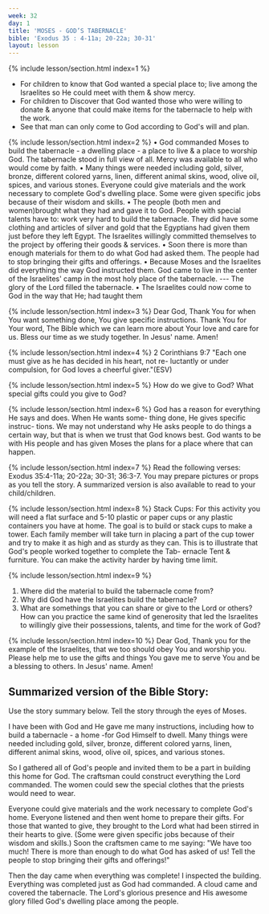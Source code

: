 ```yaml
---
week: 32
day: 1
title: 'MOSES - GOD’S TABERNACLE'
bible: 'Exodus 35 : 4-11a; 20-22a; 30-31'
layout: lesson
---
```



{% include lesson/section.html index=1 %}
- For children to know that God wanted a special place to; live among the Israelites so He could meet with them & show mercy.
- For children to Discover that God wanted those who were willing to donate & anyone that could make items for the tabernacle to help with the work.
- See that man can only come to God according to God's will and plan.


{% include lesson/section.html index=2 %}
• God commanded Moses to build the tabernacle - a dwelling place - a place to live & a place to worship God. The tabernacle stood in full view of all. Mercy was available to all who would come by faith.
• Many things were needed including gold, silver, bronze, different colored yarns, linen, different animal skins, wood, olive oil, spices, and various stones. Everyone could give materials and the work necessary to complete God's dwelling place. Some were given specific jobs because of their wisdom and skills.
• The people (both men and women)brought what they had and gave it to God. People with special talents have to: work very hard to build the tabernacle. They did have some clothing and articles of silver and gold that the Egyptians had given them just before they left Egypt. The Israelites willingly committed themselves to the project by offering their goods & services.
• Soon there is more than enough materials for them to do what God had asked them. The people had to stop bringing their gifts and offerings.
• Because Moses and the Israelites did everything the way God instructed them. God came to live in the center of the Israelites' camp in the most holy place of the tabernacle. --- The glory of the Lord filled the tabernacle.
• The Israelites could now come to God in the way that He; had taught them


{% include lesson/section.html index=3 %}
Dear God, Thank You for when You want something done, You give specific instructions. Thank You for Your word, The Bible which we can learn more about Your love and care for us. Bless our time as we study together. In Jesus' name. Amen!


{% include lesson/section.html index=4 %}
2 Corinthians 9:7 "Each one must give as he has decided in his heart, not re- luctantly or under compulsion, for God loves a cheerful giver."(ESV)


{% include lesson/section.html index=5 %}
How do we give to God? What special gifts could you give to God?



{% include lesson/section.html index=6 %}
God has a reason for everything He says and does. When He wants some- thing done, He gives specific instruc- tions. We may not understand why He asks people to do things a certain way, but that is when we trust that God knows best. God wants to be with His people and has given Moses the plans for a place where that can happen.



{% include lesson/section.html index=7 %}
Read the following verses: Exodus 35:4-11a; 20-22a; 30-31; 36:3-7. You may prepare pictures or props as you tell the story. A summarized version is also available to read to your child/children.


{% include lesson/section.html index=8 %}
Stack Cups: For this activity you will need a flat surface and 5-10 plastic or paper cups or any plastic containers you have at home. The goal is to build or stack cups to make a tower. Each family member will take turn in placing a part of the cup tower and try to make it as high and as sturdy as they can. This is to illustrate that God's people worked together to complete the Tab- ernacle Tent & furniture. You can make the activity harder by having time limit.


{% include lesson/section.html index=9 %}
1. Where did the material to build the tabernacle come from?
2. Why did God have the Israelites build the tabernacle?
3. What are somethings that you can share or give to the Lord or others? How can you practice the same kind of generosity that led the Israelites to willingly give their possessions, talents, and time for the work of God?


{% include lesson/section.html index=10 %}
Dear God, Thank you for the example of the Israelites, that we too should obey You and worship you. Please help me to use the gifts and things You gave me to serve You and be a blessing to others. In Jesus' name. Amen!


## Summarized version of the Bible Story:
Use the story summary below. Tell the story through the eyes of Moses.

I have been with God and He gave me many instructions, including how to build a tabernacle - a home -for God Himself to dwell. Many things were needed including gold, silver, bronze, different colored yarns, linen, different animal skins, wood, olive oil, spices, and various stones.

So I gathered all of God's people and invited them to be a part in building this home for God. The craftsman could construct everything the Lord commanded. The women could sew the special clothes that the priests would need to wear.

Everyone could give materials and the work necessary to complete God's home. Everyone listened and then went home to prepare their gifts. For those that wanted to give, they brought to the Lord what had been stirred in their hearts to give. (Some were given specific jobs because of their wisdom and skills.) Soon the craftsmen came to me saying: "We have too much! There is more than enough to do what God has asked of us! Tell the people to stop bringing their gifts and offerings!"

Then the day came when everything was complete! I inspected the building. Everything was completed just as God had commanded. A cloud came and covered the tabernacle. The Lord's glorious presence and His awesome glory filled God's dwelling place among the people.


